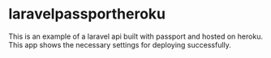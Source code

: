 # laravelpassportheroku
This is an example of a laravel api built with passport and hosted on heroku. This app shows the necessary settings for deploying successfully.
